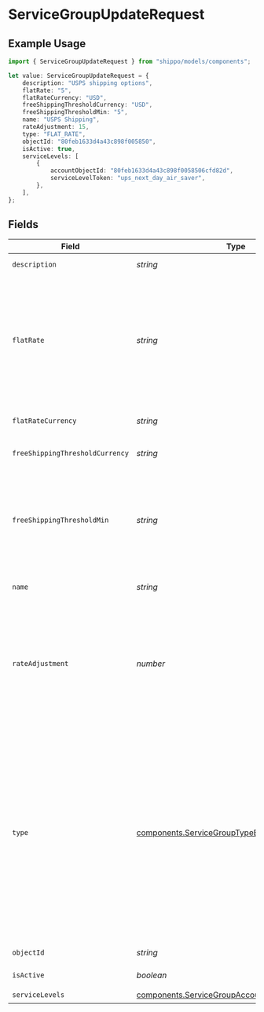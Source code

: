 # ServiceGroupUpdateRequest

## Example Usage

```typescript
import { ServiceGroupUpdateRequest } from "shippo/models/components";

let value: ServiceGroupUpdateRequest = {
    description: "USPS shipping options",
    flatRate: "5",
    flatRateCurrency: "USD",
    freeShippingThresholdCurrency: "USD",
    freeShippingThresholdMin: "5",
    name: "USPS Shipping",
    rateAdjustment: 15,
    type: "FLAT_RATE",
    objectId: "80feb1633d4a43c898f005850",
    isActive: true,
    serviceLevels: [
        {
            accountObjectId: "80feb1633d4a43c898f0058506cfd82d",
            serviceLevelToken: "ups_next_day_air_saver",
        },
    ],
};
```

## Fields

| Field                                                                                                                                                                                                                                                                                                                                                                                                                                                                                                | Type                                                                                                                                                                                                                                                                                                                                                                                                                                                                                                 | Required                                                                                                                                                                                                                                                                                                                                                                                                                                                                                             | Description                                                                                                                                                                                                                                                                                                                                                                                                                                                                                          | Example                                                                                                                                                                                                                                                                                                                                                                                                                                                                                              |
| ---------------------------------------------------------------------------------------------------------------------------------------------------------------------------------------------------------------------------------------------------------------------------------------------------------------------------------------------------------------------------------------------------------------------------------------------------------------------------------------------------- | ---------------------------------------------------------------------------------------------------------------------------------------------------------------------------------------------------------------------------------------------------------------------------------------------------------------------------------------------------------------------------------------------------------------------------------------------------------------------------------------------------- | ---------------------------------------------------------------------------------------------------------------------------------------------------------------------------------------------------------------------------------------------------------------------------------------------------------------------------------------------------------------------------------------------------------------------------------------------------------------------------------------------------- | ---------------------------------------------------------------------------------------------------------------------------------------------------------------------------------------------------------------------------------------------------------------------------------------------------------------------------------------------------------------------------------------------------------------------------------------------------------------------------------------------------- | ---------------------------------------------------------------------------------------------------------------------------------------------------------------------------------------------------------------------------------------------------------------------------------------------------------------------------------------------------------------------------------------------------------------------------------------------------------------------------------------------------- |
| `description`                                                                                                                                                                                                                                                                                                                                                                                                                                                                                        | *string*                                                                                                                                                                                                                                                                                                                                                                                                                                                                                             | :heavy_check_mark:                                                                                                                                                                                                                                                                                                                                                                                                                                                                                   | Description for the service group                                                                                                                                                                                                                                                                                                                                                                                                                                                                    | USPS shipping options                                                                                                                                                                                                                                                                                                                                                                                                                                                                                |
| `flatRate`                                                                                                                                                                                                                                                                                                                                                                                                                                                                                           | *string*                                                                                                                                                                                                                                                                                                                                                                                                                                                                                             | :heavy_minus_sign:                                                                                                                                                                                                                                                                                                                                                                                                                                                                                   | String representation of an amount to be returned as the flat rate<br/>if 1. The service group is of type `LIVE_RATE` and no matching rates<br/>were found; or 2. The service group is of type `FLAT_RATE`. Either<br/>integers or decimals are accepted. Required unless type is<br/>`FREE_SHIPPING`                                                                                                                                                                                                | 5                                                                                                                                                                                                                                                                                                                                                                                                                                                                                                    |
| `flatRateCurrency`                                                                                                                                                                                                                                                                                                                                                                                                                                                                                   | *string*                                                                                                                                                                                                                                                                                                                                                                                                                                                                                             | :heavy_minus_sign:                                                                                                                                                                                                                                                                                                                                                                                                                                                                                   | required unless type is `FREE_SHIPPING`. (ISO 4217 currency)                                                                                                                                                                                                                                                                                                                                                                                                                                         | USD                                                                                                                                                                                                                                                                                                                                                                                                                                                                                                  |
| `freeShippingThresholdCurrency`                                                                                                                                                                                                                                                                                                                                                                                                                                                                      | *string*                                                                                                                                                                                                                                                                                                                                                                                                                                                                                             | :heavy_minus_sign:                                                                                                                                                                                                                                                                                                                                                                                                                                                                                   | optional unless type is `FREE_SHIPPING`. (ISO 4217 currency)                                                                                                                                                                                                                                                                                                                                                                                                                                         | USD                                                                                                                                                                                                                                                                                                                                                                                                                                                                                                  |
| `freeShippingThresholdMin`                                                                                                                                                                                                                                                                                                                                                                                                                                                                           | *string*                                                                                                                                                                                                                                                                                                                                                                                                                                                                                             | :heavy_minus_sign:                                                                                                                                                                                                                                                                                                                                                                                                                                                                                   | For service groups of type `FREE_SHIPPING`, this field must be required to configure the minimum <br/>cart total (total cost of items in the cart) for this service group to be returned for rates at <br/>checkout. Optional unless type is `FREE_SHIPPING`                                                                                                                                                                                                                                         | 5                                                                                                                                                                                                                                                                                                                                                                                                                                                                                                    |
| `name`                                                                                                                                                                                                                                                                                                                                                                                                                                                                                               | *string*                                                                                                                                                                                                                                                                                                                                                                                                                                                                                             | :heavy_check_mark:                                                                                                                                                                                                                                                                                                                                                                                                                                                                                   | Name for the service group that will be shown to customers in the response                                                                                                                                                                                                                                                                                                                                                                                                                           | USPS Shipping                                                                                                                                                                                                                                                                                                                                                                                                                                                                                        |
| `rateAdjustment`                                                                                                                                                                                                                                                                                                                                                                                                                                                                                     | *number*                                                                                                                                                                                                                                                                                                                                                                                                                                                                                             | :heavy_minus_sign:                                                                                                                                                                                                                                                                                                                                                                                                                                                                                   | The amount in percent (%) that the service group's returned rate should be adjusted. For example, if this field is set to 5 and the matched rate price is $5.00, the returned value of the service group will be $5.25. Negative integers are also accepted and will discount the rate price by the defined percentage amount.                                                                                                                                                                       | 15                                                                                                                                                                                                                                                                                                                                                                                                                                                                                                   |
| `type`                                                                                                                                                                                                                                                                                                                                                                                                                                                                                               | [components.ServiceGroupTypeEnum](../../models/components/servicegrouptypeenum.md)                                                                                                                                                                                                                                                                                                                                                                                                                   | :heavy_check_mark:                                                                                                                                                                                                                                                                                                                                                                                                                                                                                   | The type of the service group.<br> <br/>`LIVE_RATE` - Shippo will make a rating request and return real-time rates for the shipping group, only falling back to the specified flat rate amount if no rates match a service level in the service group.<br> <br/>`FLAT_RATE` - Returns a shipping option with the specified flat rate amount.<br> <br/>`FREE_SHIPPING` - Returns a shipping option with a price of $0 only if the total cost of items exceeds the amount defined by `free_shipping_threshold_min` | FLAT_RATE                                                                                                                                                                                                                                                                                                                                                                                                                                                                                            |
| `objectId`                                                                                                                                                                                                                                                                                                                                                                                                                                                                                           | *string*                                                                                                                                                                                                                                                                                                                                                                                                                                                                                             | :heavy_check_mark:                                                                                                                                                                                                                                                                                                                                                                                                                                                                                   | The unique identifier of the given Service Group object.                                                                                                                                                                                                                                                                                                                                                                                                                                             | 80feb1633d4a43c898f005850                                                                                                                                                                                                                                                                                                                                                                                                                                                                            |
| `isActive`                                                                                                                                                                                                                                                                                                                                                                                                                                                                                           | *boolean*                                                                                                                                                                                                                                                                                                                                                                                                                                                                                            | :heavy_check_mark:                                                                                                                                                                                                                                                                                                                                                                                                                                                                                   | True if the service group is enabled, false otherwise.                                                                                                                                                                                                                                                                                                                                                                                                                                               | true                                                                                                                                                                                                                                                                                                                                                                                                                                                                                                 |
| `serviceLevels`                                                                                                                                                                                                                                                                                                                                                                                                                                                                                      | [components.ServiceGroupAccountAndServiceLevel](../../models/components/servicegroupaccountandservicelevel.md)[]                                                                                                                                                                                                                                                                                                                                                                                     | :heavy_check_mark:                                                                                                                                                                                                                                                                                                                                                                                                                                                                                   | N/A                                                                                                                                                                                                                                                                                                                                                                                                                                                                                                  |                                                                                                                                                                                                                                                                                                                                                                                                                                                                                                      |